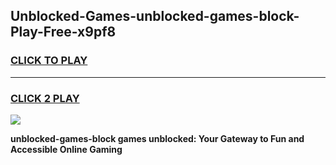 
## Unblocked-Games-unblocked-games-block-Play-Free-x9pf8
<h3>
<a href="https://premium76.site?title=unblocked-games-block&ref=18A1">CLICK TO PLAY</a></h3>
<hr>

<h3>
<a href="https://premium76.site?title=unblocked-games-block&ref=18A1">CLICK 2 PLAY</a>
  
</h3>

<a href="https://premium76.site?title=unblocked-games-block&ref=18A1"><img src="https://clearcache.store/games.png"></a>


**unblocked-games-block games unblocked: Your Gateway to Fun and Accessible Online Gaming**
